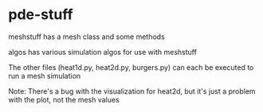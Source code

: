 # pde-stuff

meshstuff has a mesh class and some methods

algos has various simulation algos for use with meshstuff

The other files (heat1d.py, heat2d.py, burgers.py) can each be executed to run a mesh simulation

Note: There's a bug with the visualization for heat2d, but it's just a problem with the plot, not the mesh values


